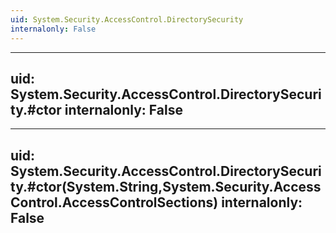 ```yaml
---
uid: System.Security.AccessControl.DirectorySecurity
internalonly: False
---
```


---
uid: System.Security.AccessControl.DirectorySecurity.#ctor
internalonly: False
---

---
uid: System.Security.AccessControl.DirectorySecurity.#ctor(System.String,System.Security.AccessControl.AccessControlSections)
internalonly: False
---
